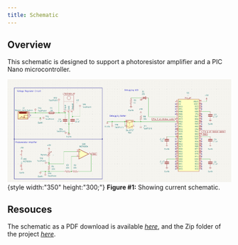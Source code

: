 ```yaml
---
title: Schematic
---
```


## Overview

This schematic is designed to support a photoresistor amplifier and a PIC Nano microcontroller.


![schematic](AP_SubsystemV2.png){style width:"350" height:"300;"}
**Figure #1:** Showing current schematic.


## Resouces

The schematic as a PDF download is available [*here*](Subsystem_Schematic.pdf), and the Zip folder of the project [*here*](SubsystemSchematicV2.zip).
